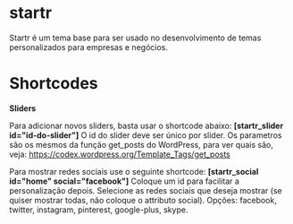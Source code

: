 startr
======

Startr é um tema base para ser usado no desenvolvimento de temas personalizados para empresas e negócios.


Shortcodes
==========

**Sliders**

Para adicionar novos sliders, basta usar o shortcode abaixo:
**[startr_slider id="id-do-slider"]**
O id do slider deve ser único por slider. Os parametros são os mesmos da função get_posts do WordPress, para ver quais são, veja: https://codex.wordpress.org/Template_Tags/get_posts

Para mostrar redes sociais use o seguinte shortcode:
**[startr_social id="home" social="facebook"]**
Coloque um id para facilitar a personalização depois.
Selecione as redes sociais que deseja mostrar (se quiser mostrar todas, não coloque o attributo social).
Opções: facebook, twitter, instagram, pinterest, google-plus, skype.
